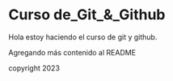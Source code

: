 # Curso de_Git_&_Github

Hola estoy haciendo el curso de git y github.

Agregando más contenido al README

copyright 2023